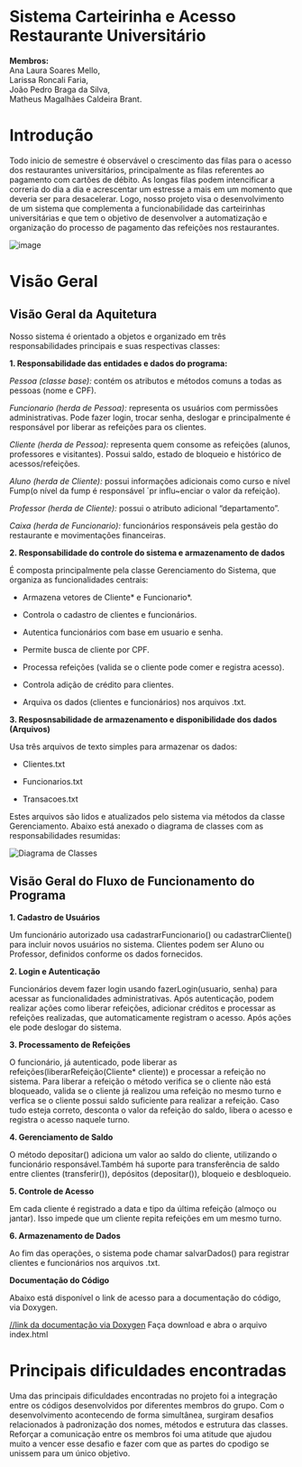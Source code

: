 # Sistema Carteirinha e Acesso Restaurante Universitário
**Membros:**  
Ana Laura Soares Mello,  
Larissa Roncali Faria,   
João Pedro Braga da Silva,  
Matheus Magalhães Caldeira Brant.  

# Introdução
Todo inicio de semestre é observável o crescimento das filas para o acesso dos restaurantes universitários, principalmente as filas referentes ao pagamento com cartões de débito. As longas filas podem intencificar a correria do dia a dia e acrescentar um estresse a mais em um momento que deveria ser para desacelerar. Logo, nosso projeto visa o desenvolvimento de um sistema que complementa a funcionabilidade das carteirinhas universitárias e que tem o objetivo de desenvolver a automatização e organização do processo de pagamento das refeições nos restaurantes.

![image](https://github.com/user-attachments/assets/1988bac3-97a8-46bf-a10a-ae21a7804d34)

# Visão Geral
## Visão Geral da Aquitetura
Nosso sistema é orientado a objetos e organizado em três responsabilidades principais e suas respectivas classes:

**1. Responsabilidade das entidades e dados do programa:**

*Pessoa (classe base):* contém os atributos e métodos comuns a todas as pessoas (nome e CPF).

*Funcionario (herda de Pessoa):* representa os usuários com permissões administrativas. Pode fazer login, trocar senha, deslogar e  principalmente é responsável por liberar as refeições para os clientes.

*Cliente (herda de Pessoa):* representa quem consome as refeições (alunos, professores e visitantes). Possui saldo, estado de bloqueio e histórico de acessos/refeições.

*Aluno (herda de Cliente):* possui informações adicionais como curso e nível Fump(o nível da fump é responsável ´pr influ~enciar o valor da refeição).

*Professor (herda de Cliente):* possui o atributo adicional “departamento”.

*Caixa (herda de Funcionario):* funcionários responsáveis pela gestão do restaurante e movimentações financeiras.

**2. Responsabilidade do controle do sistema e armazenamento de dados**

É composta principalmente pela classe Gerenciamento do Sistema, que organiza as funcionalidades centrais:

- Armazena vetores de Cliente* e Funcionario*.

- Controla o cadastro de clientes e funcionários.

- Autentica funcionários com base em usuario e senha.

- Permite busca de cliente por CPF.

- Processa refeições (valida se o cliente pode comer e registra acesso).

- Controla adição de crédito para clientes.

- Arquiva os dados (clientes e funcionários) nos arquivos .txt.
  
**3. Resposnsabilidade de armazenamento e disponibilidade dos dados (Arquivos)**

Usa três arquivos de texto simples para armazenar os dados:

- Clientes.txt

- Funcionarios.txt

- Transacoes.txt

Estes arquivos são lidos e atualizados pelo sistema via métodos da classe Gerenciamento.
Abaixo está anexado o diagrama de classes com as responsabilidades resumidas:

![Diagrama de Classes](https://github.com/user-attachments/assets/6765f222-0fb3-481a-8bbc-8f579394cea8)

## Visão Geral do Fluxo de Funcionamento do Programa

 **1. Cadastro de Usuários**
 
Um funcionário autorizado usa cadastrarFuncionario() ou cadastrarCliente() para incluir novos usuários no sistema.
Clientes podem ser Aluno ou Professor, definidos conforme os dados fornecidos.

 **2. Login e Autenticação**
 
Funcionários devem fazer login usando fazerLogin(usuario, senha) para acessar as funcionalidades administrativas.
Após autenticação, podem realizar ações como liberar refeições, adicionar créditos e processar as refeições realizadas, que automaticamente registram o acesso. Após ações ele pode deslogar do sistema.

**3. Processamento de Refeições**

O funcionário, já autenticado, pode liberar as refeições(liberarRefeição(Cliente* cliente)) e processar a refeição no sistema. Para liberar a refeição o método verifica se o cliente não está bloqueado, valida se o cliente já realizou uma refeição no mesmo turno e verfica se o cliente possui saldo suficiente para realizar a refeição. Caso tudo esteja correto, desconta o valor da refeição do saldo, libera o acesso e registra o acesso naquele turno.

**4. Gerenciamento de Saldo**

O método depositar() adiciona um valor ao saldo do cliente, utilizando o funcionário responsável.Também há suporte para transferência de saldo entre clientes (transferir()), depósitos (depositar()), bloqueio e desbloqueio.

**5. Controle de Acesso**

Em cada cliente é registrado a data e tipo da última refeição (almoço ou jantar). Isso impede que um cliente repita refeições em um mesmo turno.

**6. Armazenamento de Dados**

Ao fim das operações, o sistema pode chamar salvarDados() para registrar clientes e funcionários nos arquivos .txt.

**Documentação do Código**

Abaixo está disponível o link de acesso para a documentação do código, via Doxygen.

[//link da documentação via Doxygen](https://github.com/Joao0607B/PDS2-20251-TA1-Sistema_de_Carteirinha-Acesso_Restaurante/blob/main/docs/) Faça download e abra o arquivo index.html

# Principais dificuldades encontradas

Uma das principais dificuldades encontradas no projeto foi a integração entre os códigos desenvolvidos por diferentes membros do grupo. Com o desenvolvimento acontecendo de forma simultânea, surgiram desafios relacionados à padronização dos nomes, métodos e estrutura das classes. Reforçar a comunicação entre os membros foi uma atitude que ajudou muito a vencer esse desafio e fazer com que as partes do cpodigo se unissem para um único objetivo.



